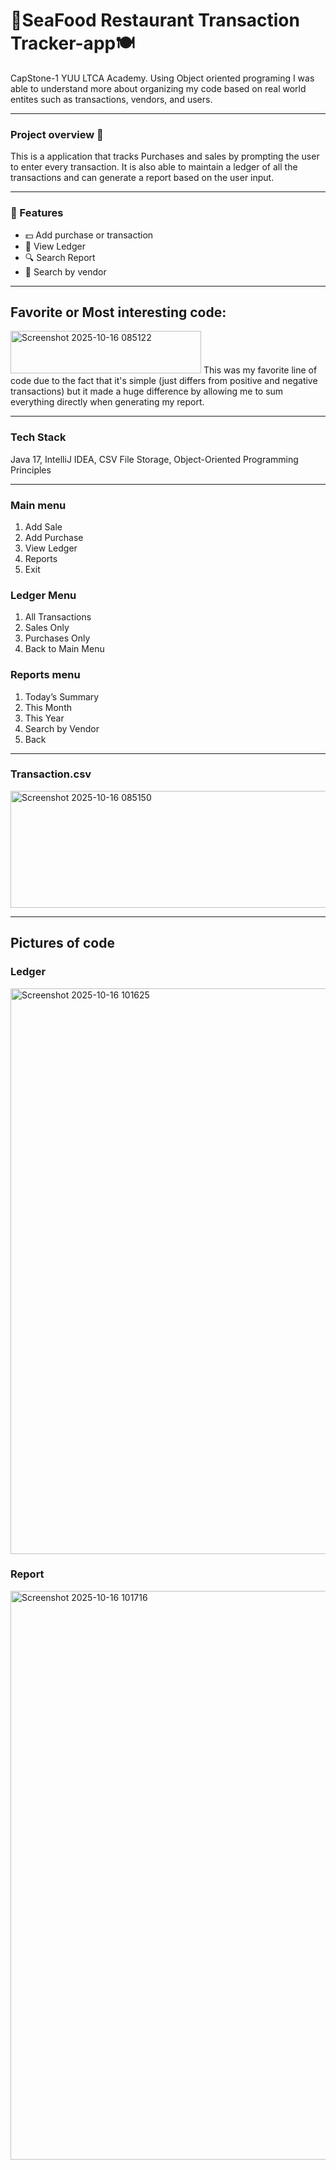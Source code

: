 # 🎣SeaFood Restaurant Transaction Tracker-app🍽️
CapStone-1 YUU LTCA Academy.
Using Object oriented programing I was able to understand more about organizing my code based on real world entites such as transactions, vendors, and users.

---

### Project overview 📑
This is a application that tracks Purchases and sales by prompting the user to enter every transaction. It is also able to maintain a ledger of all the transactions and can generate a report based on the user input.

---

### 🚀 Features
- 💵 Add purchase or transaction
- 📄 View Ledger
- 🔍 Search Report 
- 👤 Search by vendor

---  

## Favorite or Most interesting code:
<img width="305" height="68" alt="Screenshot 2025-10-16 085122" src="https://github.com/user-attachments/assets/75417532-1b08-4432-92e9-c76fc4f890fb" />
This was my favorite line of code due to the fact that it's simple (just differs from positive and negative transactions) but it made a huge difference by allowing me to sum everything directly when generating my report.

---  

### Tech Stack
Java 17, IntelliJ IDEA, CSV File Storage, Object-Oriented Programming Principles

---

### Main menu
1) Add Sale
2) Add Purchase
3) View Ledger
4) Reports
5) Exit
### Ledger Menu
1) All Transactions
2) Sales Only
3) Purchases Only
4) Back to Main Menu
### Reports menu
1) Today’s Summary
2) This Month
3) This Year
4) Search by Vendor
5) Back

---  

### Transaction.csv
<img width="1279" height="187" alt="Screenshot 2025-10-16 085150" src="https://github.com/user-attachments/assets/8a41ff1e-aff3-4805-ba21-05de9b73a1c2" />

---

## Pictures of code 
### Ledger 
<img width="1796" height="905" alt="Screenshot 2025-10-16 101625" src="https://github.com/user-attachments/assets/5e38d8dd-9b83-4428-8ed6-2e11e7281209" />

### Report
<img width="1806" height="910" alt="Screenshot 2025-10-16 101716" src="https://github.com/user-attachments/assets/c5cadf04-e973-455b-9d46-d5841b8945d4" />

